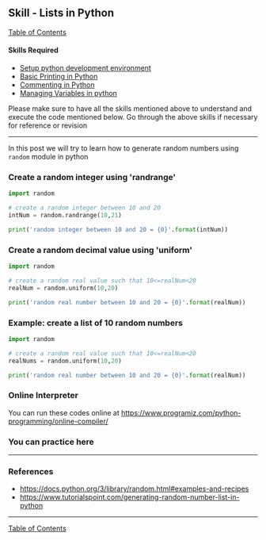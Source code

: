 ## Skill - Lists in Python
[Table of Contents](https://nagasudhir.blogspot.com/2020/04/taming-python-table-of-contents.html)

#### Skills Required
* [Setup python development environment](https://nagasudhir.blogspot.com/2020/04/setup-python-development-environment_14.html)
* [Basic Printing in Python](https://nagasudhir.blogspot.com/2020/04/basic-printing-in-python.html)
* [Commenting in Python](https://nagasudhir.blogspot.com/2020/04/comments-in-python.html)
* [Managing Variables in python](https://nagasudhir.blogspot.com/2020/04/managing-variables-in-python.html)

Please make sure to have all the skills mentioned above to understand and execute the code mentioned below. Go through the above skills if necessary for reference or revision

<hr/>

In this post we will try to learn how to generate random numbers using `random` module in python

### Create a random integer using 'randrange'
```python
import random

# create a random integer between 10 and 20
intNum = random.randrange(10,21)

print('random integer between 10 and 20 = {0}'.format(intNum))
```

### Create a random decimal value using 'uniform'
```python
import random

# create a random real value such that 10<=realNum<20
realNum = random.uniform(10,20)

print('random real number between 10 and 20 = {0}'.format(realNum))
```

### Example: create a list of 10 random numbers
```python
import random

# create a random real value such that 10<=realNum<20
realNums = random.uniform(10,20)

print('random real number between 10 and 20 = {0}'.format(realNum))
```

### Online Interpreter
You can run these codes online at https://www.programiz.com/python-programming/online-compiler/

### You can practice here


<hr/>

### References
* https://docs.python.org/3/library/random.html#examples-and-recipes
* https://www.tutorialspoint.com/generating-random-number-list-in-python

<hr/>

[Table of Contents](https://nagasudhir.blogspot.com/2020/04/taming-python-table-of-contents.html)

<!--stackedit_data:
eyJoaXN0b3J5IjpbMTI4MDU3Mjg2NV19
-->